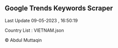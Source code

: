 

## Google Trends Keywords Scraper 
 
Last Update 09-05-2023 , 16:50:19

Country List :
VIETNAM.json



© Abdul Muttaqin 
